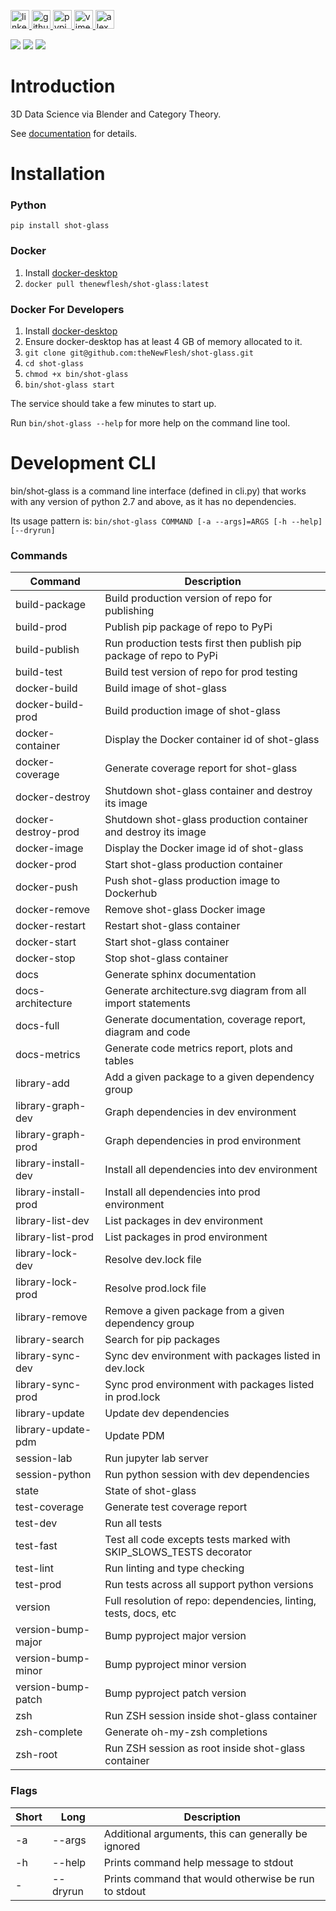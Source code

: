 <p>
    <a href="https://www.linkedin.com/in/alexandergbraun" rel="nofollow noreferrer">
        <img src="https://www.gomezaparicio.com/wp-content/uploads/2012/03/linkedin-logo-1-150x150.png"
             alt="linkedin" width="30px" height="30px"
        >
    </a>
    <a href="https://github.com/theNewFlesh" rel="nofollow noreferrer">
        <img src="https://tadeuzagallo.com/GithubPulse/assets/img/app-icon-github.png"
             alt="github" width="30px" height="30px"
        >
    </a>
    <a href="https://pypi.org/user/the-new-flesh" rel="nofollow noreferrer">
        <img src="https://cdn.iconscout.com/icon/free/png-256/python-2-226051.png"
             alt="pypi" width="30px" height="30px"
        >
    </a>
    <a href="http://vimeo.com/user3965452" rel="nofollow noreferrer">
        <img src="https://cdn.iconscout.com/icon/free/png-512/movie-52-151107.png?f=avif&w=512"
             alt="vimeo" width="30px" height="30px"
        >
    </a>
    <a href="http://www.alexgbraun.com" rel="nofollow noreferrer">
        <img src="https://i.ibb.co/fvyMkpM/logo.png"
             alt="alexgbraun" width="30px" height="30px"
        >
    </a>
</p>

<!-- <img id="logo" src="resources/logo.png" style="max-width: 717px"> -->

[![](https://img.shields.io/badge/License-MIT-F77E70?style=for-the-badge)](https://github.com/theNewFlesh/shot-glass/blob/master/LICENSE)
[![](https://img.shields.io/badge/3.10-F77E70?style=for-the-badge&label=Python&color=A0D17B&logo=python&logoColor=A0D17B)](https://github.com/theNewFlesh/shot-glass/blob/master/docker/config/pyproject.toml)
[![](https://img.shields.io/badge/0.1.0-5F95DE?style=for-the-badge&label=Version&color=5F95DE&logo=pypi&logoColor=5F95DE)](https://github.com/theNewFlesh/shot-glass/blob/master/docker/config/pyproject.toml)
<!-- [![](https://img.shields.io/pypi/pyversions/shot-glass?style=for-the-badge&label=Python&color=A0D17B&logo=python&logoColor=A0D17B)](https://github.com/theNewFlesh/shot-glass/blob/master/docker/config/pyproject.toml) -->
<!-- [![](https://img.shields.io/pypi/v/shot-glass?style=for-the-badge&label=PyPI&color=5F95DE&logo=pypi&logoColor=5F95DE)](https://pypi.org/project/shot-glass/) -->
<!-- [![](https://img.shields.io/pypi/dm/shot-glass?style=for-the-badge&label=Downloads&color=5F95DE)](https://pepy.tech/project/shot-glass) -->

# Introduction
3D Data Science via Blender and Category Theory.

See [documentation](https://theNewFlesh.github.io/shot-glass/) for details.

# Installation
### Python
`pip install shot-glass`

### Docker
1. Install [docker-desktop](https://docs.docker.com/desktop/)
2. `docker pull thenewflesh/shot-glass:latest`

### Docker For Developers
1. Install [docker-desktop](https://docs.docker.com/desktop/)
2. Ensure docker-desktop has at least 4 GB of memory allocated to it.
4. `git clone git@github.com:theNewFlesh/shot-glass.git`
5. `cd shot-glass`
6. `chmod +x bin/shot-glass`
7. `bin/shot-glass start`

The service should take a few minutes to start up.

Run `bin/shot-glass --help` for more help on the command line tool.

# Development CLI
bin/shot-glass is a command line interface (defined in cli.py) that works with
any version of python 2.7 and above, as it has no dependencies.

Its usage pattern is: `bin/shot-glass COMMAND [-a --args]=ARGS [-h --help] [--dryrun]`

### Commands

| Command              | Description                                                         |
| -------------------- | ------------------------------------------------------------------- |
| build-package        | Build production version of repo for publishing                     |
| build-prod           | Publish pip package of repo to PyPi                                 |
| build-publish        | Run production tests first then publish pip package of repo to PyPi |
| build-test           | Build test version of repo for prod testing                         |
| docker-build         | Build image of shot-glass                                           |
| docker-build-prod    | Build production image of shot-glass                                |
| docker-container     | Display the Docker container id of shot-glass                       |
| docker-coverage      | Generate coverage report for shot-glass                             |
| docker-destroy       | Shutdown shot-glass container and destroy its image                 |
| docker-destroy-prod  | Shutdown shot-glass production container and destroy its image      |
| docker-image         | Display the Docker image id of shot-glass                           |
| docker-prod          | Start shot-glass production container                               |
| docker-push          | Push shot-glass production image to Dockerhub                       |
| docker-remove        | Remove shot-glass Docker image                                      |
| docker-restart       | Restart shot-glass container                                        |
| docker-start         | Start shot-glass container                                          |
| docker-stop          | Stop shot-glass container                                           |
| docs                 | Generate sphinx documentation                                       |
| docs-architecture    | Generate architecture.svg diagram from all import statements        |
| docs-full            | Generate documentation, coverage report, diagram and code           |
| docs-metrics         | Generate code metrics report, plots and tables                      |
| library-add          | Add a given package to a given dependency group                     |
| library-graph-dev    | Graph dependencies in dev environment                               |
| library-graph-prod   | Graph dependencies in prod environment                              |
| library-install-dev  | Install all dependencies into dev environment                       |
| library-install-prod | Install all dependencies into prod environment                      |
| library-list-dev     | List packages in dev environment                                    |
| library-list-prod    | List packages in prod environment                                   |
| library-lock-dev     | Resolve dev.lock file                                               |
| library-lock-prod    | Resolve prod.lock file                                              |
| library-remove       | Remove a given package from a given dependency group                |
| library-search       | Search for pip packages                                             |
| library-sync-dev     | Sync dev environment with packages listed in dev.lock               |
| library-sync-prod    | Sync prod environment with packages listed in prod.lock             |
| library-update       | Update dev dependencies                                             |
| library-update-pdm   | Update PDM                                                          |
| session-lab          | Run jupyter lab server                                              |
| session-python       | Run python session with dev dependencies                            |
| state                | State of shot-glass                                                 |
| test-coverage        | Generate test coverage report                                       |
| test-dev             | Run all tests                                                       |
| test-fast            | Test all code excepts tests marked with SKIP_SLOWS_TESTS decorator  |
| test-lint            | Run linting and type checking                                       |
| test-prod            | Run tests across all support python versions                        |
| version              | Full resolution of repo: dependencies, linting, tests, docs, etc    |
| version-bump-major   | Bump pyproject major version                                        |
| version-bump-minor   | Bump pyproject minor version                                        |
| version-bump-patch   | Bump pyproject patch version                                        |
| zsh                  | Run ZSH session inside shot-glass container                         |
| zsh-complete         | Generate oh-my-zsh completions                                      |
| zsh-root             | Run ZSH session as root inside shot-glass container                 |

### Flags

| Short | Long      | Description                                          |
| ----- | --------- | ---------------------------------------------------- |
| -a    | --args    | Additional arguments, this can generally be ignored  |
| -h    | --help    | Prints command help message to stdout                |
| -     | --dryrun  | Prints command that would otherwise be run to stdout |
